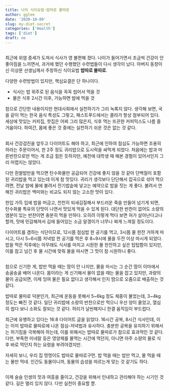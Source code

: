 ```yaml
---
title: 나의 식이요법-밥따로 물따로
author: gglee
date: '2020-10-09'
slug: my-diet-secret
categories: ['Health']
tags: ['diet']
draft: no
---
```


##

최근에 위염 증세가 도져서 식사가 영 불편해 졌다. 나이가 들어가면서 조금씩 건강이 안 좋아짐을 느끼면서, 과거에 했던 수행했던 수련법들이 다시 생각이 났다. 아버지 동창이신 이상문 선생님께서 주창하신 식이요법 **밥따로 물따로**.

다양한 수련방법이 있지만, 핵심요결은 단 하나이다.

- 식사는 밥 위주로 된 음식을 꼭꼭 씹어서 먹을 것
- 물은 식후 2시간 이후, 가능하면 밤에 먹을 것

참으로 간단한 내용이지만 현대사회에서 실천하기가 그리 녹록지 않다. 생각해 보면, 국을 같이 먹는 한국 음식 특성도 그렇고, 패스트푸드에서는 콜라가 항상 첨부되어 있다. 세상에 맛있는 커피집, 찻집은 어찌 그리 많은지, 식후 먹는 뜨끈한 커피믹스도 나름 즐거움이다. 하여간, 몸에 좋은 것 중에는 실천하기 쉬운 것은 없는 것 같다.

##

회사 건강검진을 앞두고 다이어트도 해야 하고, 최근에  인하여 점심도 가능하면 조용히 하라는 주문이어서, 한 2주 정도 귀리밥으로 도시락을 싸먹게 되었다. 처음에는 밥과 마른반찬으로만 먹는 게 조금 힘든 듯하지만, 예전에 대학생 때 해본 경험이 있어서인지 그리 어렵지는 않았다.

다만 흰쌀밥만을 먹으면 탄수화물만 공급되어 건강에 좋지 않을 것 같아 단백질이 포함된 귀리밥을 먹고 있는데 이게 참 맛있다. 귀리가 생각보다 단단해서 잡곡으로 섞어 먹으려면, 전날 밤에 물에 불려서 전기밥솥에 넣고는 예약으로 밥을 짓는 게 좋다. 불려서 연해진 귀리밥은 백미와는 비교도 되지 않는 고소한 맛이 있다.

한입 가득 입에 밥을 머금고, 천천히 되새김질해서 부드러운 죽을 만들어 넘기게 되면, 탄수화물 특유의 단맛이 나면서 맛있게 먹을 수 있게 된다. 대단한 반찬이 없어도 소량의 염분이 있는 반찬이면 충분히 먹을 만하다. 오히려 이렇게 먹다 보면 혀가 살아난다고나 할까, 맛에 민감해져서 김에 들어있는 소금 알갱이가 너무나 짜게 느껴질 정도이다.

다이어트를 겸하는 식단이므로, 12시쯤 점심밥 한 공기를 먹고, 3시쯤 물 한잔 거하게 마시고, 다시 5~6시쯤 저녁밥 한 공기를 먹은 후 8~9시에 물을 두잔 이상 마시게 되었다. 밥을 먹은 직후에는 아무래도 식사를 마치고 시원한 물 한잔하고 싶은 텁텁함이 있지만, 이를 참고 넘긴 후 물 시간에 맞춰 물을 마시면 그 맛이 참 시원하니 좋다.

##

참으로 신기한 게, 밥만 먹을 때는 땀이 안 나지만, 물을 마시는 그 순간 땀이 이마에서 송골송골 배어 나온다. 몸이라는 게 신기해서 물이 없을 때는 물을 잡고 있지만, 과량의 물이 공급되면, 이제 잉여 물은 필요 없다고 생각해서 인지 땀으로 오줌으로 배출하는 것 같다.

밥따로 물따로 덕분인가, 최근에 운동을 못해서 5~6kg 정도 체중이 불었는데, 3~4kg 정도는 빠진 것 같다. 일단 귀리밥에 소량의 반찬으로만 먹으니 우선 양이 줄었고, 열심히 씹다 보니 소화도 잘되는 것 같다. 허리가 날씬해지니 한결 움직임이 부드럽다.

최근에 유행하고 있다는 16:8 다이어트 글을 읽었다. 16시간 공복, 8시간 식사인데, 이는 이미 밥따로 물따로에 나온 점심-저녁법과 유사하다. 충분한 공복을 유지하기 위해서는 허기짐을 극복해야 하는데, 이를 위해서는 밥따로 물따로가 참으로 효과적인 것 같다. 다만, 부족한 미네랄 등은 영양제를 물먹는 시간에 먹던지, 아니면 아주 소량의 물로 식후 바로 먹던지 하는 요령을 부려야겠지만.

자세히 보니, 우리 집 멍멍이도 밥따로 물따로구먼. 밥 먹을 때는 밥만 먹고, 물 먹을 때는 물만 먹네. 인간도 동물이니까, 동물의 습성을 따르는게 맞는 것 같기도 하다.

##

이제 슬슬 인생의 맛과 여흥을 줄이고, 건강을 위해서 인내하고 관리해야 하는 시기인 것 같다. 길은 멀리 있지 않다. 다만 실천이 중요할 뿐.
